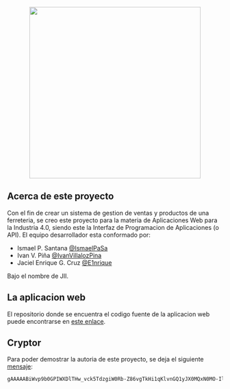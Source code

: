 <p align="center"><a href="https://laravel.com" target="_blank"><img src="https://raw.githubusercontent.com/laravel/art/master/logo-lockup/5%20SVG/2%20CMYK/1%20Full%20Color/laravel-logolockup-cmyk-red.svg" width="400"></a></p>

## Acerca de este proyecto

Con el fin de crear un sistema de gestion de ventas y productos de una ferreteria, se creo este proyecto para la materia de Aplicaciones Web para la Industria 4.0, siendo este la Interfaz de Programacion de Aplicaciones (o API). El equipo desarrollador esta conformado por:

- Ismael P. Santana [@IsmaelPaSa](https://github.com/IsmaelPaSa)
- Ivan V. Piña [@IvanVillalozPina](https://github.com/IvanVillalozPina)
- Jaciel Enrique G. Cruz [@E1nrique](https://github.com/E1nrique)

Bajo el nombre de JII.

## La aplicacion web

El repositorio donde se encuentra el codigo fuente de la aplicacion web puede encontrarse en [este enlace](https://github.com/IvanVillalozPina/IntegradoraJS).

## Cryptor

Para poder demostrar la autoria de este proyecto, se deja el siguiente [mensaje](https://github.com/IsmaelPaSa/sandbox-gen-1/tree/main/cryptor):

```markdown
gAAAAABiWvp9b0GPIWXDlTHw_vck5TdzgiW0Rb-Z86vgTkHi1qKlvnGQ1yJX0MQxN0MO-Il-4heoz8BSlVvzzl7Vizyw2OxsZZ3xo4ea_CSTCQHYoP_I0xRmRqnRMglQoGyZI8HZNyg3EzpmRA_ct-ZNQkfb69bbSPefi-SleE9ngsWTghohcrqdQLaznvmIDIIGTQtUjynjBtAft5VGSm21_ce_pgZjGXEvixZbKJzsDxpw8BKShMvJcXfBa7Qu3khhUTKtu8NqEmf69_fSDJjNqX4ycrsPEenBG6ewqLJc0VS0-zSncT0=
```